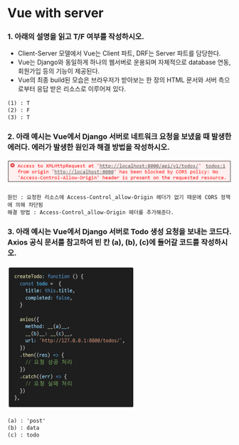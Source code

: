 # Vue with server

### 1. 아래의 설명을 읽고 T/F 여부를 작성하시오. 

- Client-Server 모델에서 Vue는 Client 파트, DRF는 Server 파트를 담당한다. 
- Vue는 Django와 동일하게 하나의 웹서버로 운용되며 자체적으로 database 연동, 회원가입 등의 기능이 제공된다.
- Vue의 최종 build된 모습은 브라우저가 받아보는 한 장의 HTML 문서와 서버 측으로부터 응답 받은 리소스로 이루어져 있다.

```
(1) : T
(2) : F
(3) : T
```

### 2. 아래 예시는 Vue에서 Django 서버로 네트워크 요청을 보냈을 때 발생한 에러다. 에러가 발생한 원인과 해결 방법을 작성하시오.

![image-20211115182630730](homework.assets/image-20211115182630730.png)

```
원인 : 요청한 리소스에 Access-Control_allow-Origin 헤더가 없기 때문에 CORS 정책에 의해 차단됨
해결 방법 : Access-Control_allow-Origin 헤더를 추가해준다.
```

### 3. 아래 예시는 Vue에서 Django 서버로 Todo 생성 요청을 보내는 코드다. Axios 공식 문서를 참고하여 빈 칸 (a), (b), (c)에 들어갈 코드를 작성하시오.

![image-20211115182639287](homework.assets/image-20211115182639287.png)

```
(a) : 'post'
(b) : data
(c) : todo
```

